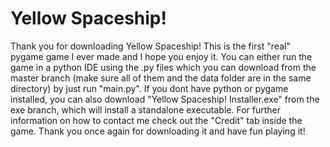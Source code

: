 # Yellow Spaceship!
Thank you for downloading Yellow Spaceship!
This is the first "real" pygame game I ever made and I hope you enjoy it.
You can either run the game in a python IDE using the .py files which you can download from the master branch (make sure all of them and the data folder are in the same directory) by just run "main.py".
If you dont have python or pygame installed, you can also download "Yellow Spaceship! Installer.exe" from the exe branch, which will install a standalone executable.
For further information on how to contact me check out the "Credit" tab inside the game.
Thank you once again for downloading it and have fun playing it!
